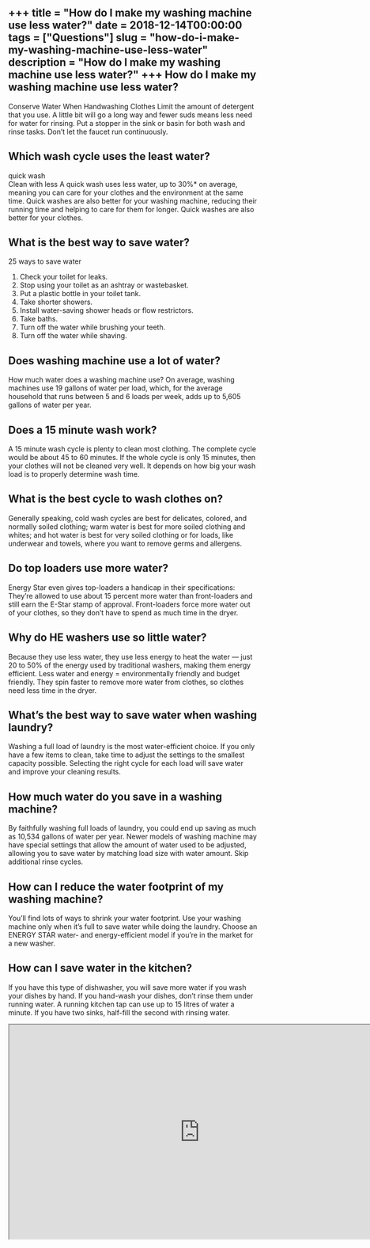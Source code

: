 +++
title = "How do I make my washing machine use less water?"
date = 2018-12-14T00:00:00
tags = ["Questions"]
slug = "how-do-i-make-my-washing-machine-use-less-water"
description = "How do I make my washing machine use less water?"
+++
How do I make my washing machine use less water?
------------------------------------------------

Conserve Water When Handwashing Clothes Limit the amount of detergent that you use. A little bit will go a long way and fewer suds means less need for water for rinsing. Put a stopper in the sink or basin for both wash and rinse tasks. Don’t let the faucet run continuously.

Which wash cycle uses the least water?
--------------------------------------

quick wash  
Clean with less A quick wash uses less water, up to 30%\* on average, meaning you can care for your clothes and the environment at the same time. Quick washes are also better for your washing machine, reducing their running time and helping to care for them for longer. Quick washes are also better for your clothes.

What is the best way to save water?
-----------------------------------

25 ways to save water

1. Check your toilet for leaks.
2. Stop using your toilet as an ashtray or wastebasket.
3. Put a plastic bottle in your toilet tank.
4. Take shorter showers.
5. Install water-saving shower heads or flow restrictors.
6. Take baths.
7. Turn off the water while brushing your teeth.
8. Turn off the water while shaving.

Does washing machine use a lot of water?
----------------------------------------

How much water does a washing machine use? On average, washing machines use 19 gallons of water per load, which, for the average household that runs between 5 and 6 loads per week, adds up to 5,605 gallons of water per year.

Does a 15 minute wash work?
---------------------------

A 15 minute wash cycle is plenty to clean most clothing. The complete cycle would be about 45 to 60 minutes. If the whole cycle is only 15 minutes, then your clothes will not be cleaned very well. It depends on how big your wash load is to properly determine wash time.

What is the best cycle to wash clothes on?
------------------------------------------

Generally speaking, cold wash cycles are best for delicates, colored, and normally soiled clothing; warm water is best for more soiled clothing and whites; and hot water is best for very soiled clothing or for loads, like underwear and towels, where you want to remove germs and allergens.

Do top loaders use more water?
------------------------------

Energy Star even gives top-loaders a handicap in their specifications: They’re allowed to use about 15 percent more water than front-loaders and still earn the E-Star stamp of approval. Front-loaders force more water out of your clothes, so they don’t have to spend as much time in the dryer.

Why do HE washers use so little water?
--------------------------------------

Because they use less water, they use less energy to heat the water — just 20 to 50% of the energy used by traditional washers, making them energy efficient. Less water and energy = environmentally friendly and budget friendly. They spin faster to remove more water from clothes, so clothes need less time in the dryer.

What’s the best way to save water when washing laundry?
-------------------------------------------------------

Washing a full load of laundry is the most water-efficient choice. If you only have a few items to clean, take time to adjust the settings to the smallest capacity possible. Selecting the right cycle for each load will save water and improve your cleaning results.

How much water do you save in a washing machine?
------------------------------------------------

By faithfully washing full loads of laundry, you could end up saving as much as 10,534 gallons of water per year. Newer models of washing machine may have special settings that allow the amount of water used to be adjusted, allowing you to save water by matching load size with water amount. Skip additional rinse cycles.

How can I reduce the water footprint of my washing machine?
-----------------------------------------------------------

You’ll find lots of ways to shrink your water footprint. Use your washing machine only when it’s full to save water while doing the laundry. Choose an ENERGY STAR water- and energy-efficient model if you’re in the market for a new washer.

How can I save water in the kitchen?
------------------------------------

If you have this type of dishwasher, you will save more water if you wash your dishes by hand. If you hand-wash your dishes, don’t rinse them under running water. A running kitchen tap can use up to 15 litres of water a minute. If you have two sinks, half-fill the second with rinsing water.

<iframe allow="accelerometer; autoplay; clipboard-write; encrypted-media; gyroscope; picture-in-picture" allowfullscreen="" class="__youtube_prefs__  epyt-is-override  no-lazyload" data-no-lazy="1" data-origheight="433" data-origwidth="770" data-skipgform_ajax_framebjll="" height="433" id="_ytid_76902" loading="lazy" src="https://www.youtube.com/embed/g0GMtjQvjpg?enablejsapi=1&autoplay=0&cc_load_policy=0&cc_lang_pref=&iv_load_policy=1&loop=0&modestbranding=0&rel=1&fs=1&playsinline=0&autohide=2&theme=dark&color=red&controls=1&" title="YouTube player" width="770"></iframe>